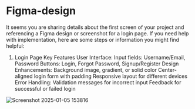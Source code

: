 # Figma-design

It seems you are sharing details about the first screen of your project and referencing a Figma design or screenshot for a login page. If you need help with implementation, here are some steps or information you might find helpful:

1. Login Page Key Features
User Interface:
Input fields: Username/Email, Password
Buttons: Login, Forgot Password, Signup/Register
Design Enhancements:
Background image, gradient, or solid color
Center-aligned login form with padding
Responsive layout for different devices
Error Handling:
Validation messages for incorrect input
Feedback for successful or failed login



![Screenshot 2025-01-05 153816](https://github.com/user-attachments/assets/cf562c92-57f1-485d-99d4-aa429c020f48)
